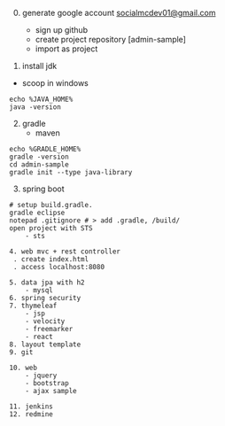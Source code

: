 0. generate google account
    socialmcdev01@gmail.com
    - sign up github
    - create project repository [admin-sample]
    - import as project

1. install jdk
- scoop in windows
<pre><code>echo %JAVA_HOME%
java -version</code></pre>

2. gradle
    - maven
<pre><code>echo %GRADLE_HOME%
gradle -version
cd admin-sample
gradle init --type java-library</code></pre>

3. spring boot
<pre><code># setup build.gradle.
gradle eclipse
notepad .gitignore # > add .gradle, /build/ 
open project with STS
    - sts

4. web mvc + rest controller
 . create index.html
 . access localhost:8080

5. data jpa with h2
    - mysql
6. spring security
7. thymeleaf
    - jsp
    - velocity
    - freemarker
    - react
8. layout template
9. git

10. web
    - jquery
    - bootstrap
    - ajax sample

11. jenkins
12. redmine